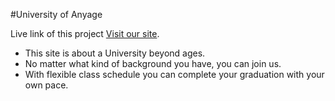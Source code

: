 #University of Anyage

Live link of this project [Visit our site](https://university-of-anyage.netlify.app/).

- This site is about a University beyond ages.
- No matter what kind of background you have, you can join us.
- With flexible class schedule you can complete your graduation with your own pace.
